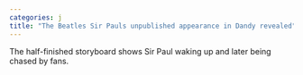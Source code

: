```yaml
---
categories: j
title: "The Beatles Sir Pauls unpublished appearance in Dandy revealed"
---
```

The half-finished storyboard shows Sir Paul waking up and later being chased by fans.